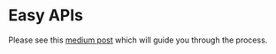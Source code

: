 # Easy APIs

Please see this [medium post](https://medium.com/@brettvitaz/prototyping-an-api-f777931ddda3#.nl5enpq9m) which will guide you through the process.
